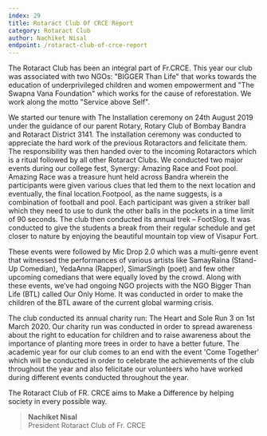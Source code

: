 ```yaml
---
index: 29
title: Rotaract Club Of CRCE Report
category: Rotaract Club
author: Nachiket Nisal
endpoint: /rotaract-club-of-crce-report
---
```


The Rotaract Club has been an integral part of Fr.CRCE. This year our club was associated with two NGOs: "BIGGER Than Life" that works towards the education of underprivileged children and women empowerment and "The Swapna Vana Foundation" which works for the cause of reforestation. We work along the motto "Service above Self".

We started our tenure with The Installation ceremony on 24th August 2019 under the guidance of our parent Rotary, Rotary Club of Bombay Bandra and Rotaract District 3141. The installation ceremony was conducted to appreciate the hard work of the previous Rotaractors and felicitate them. The responsibility was then handed over to the incoming Rotaractors which is a ritual followed by all other Rotaract Clubs. We conducted two major events during our college fest, Synergy: Amazing Race and Foot pool. Amazing Race was a treasure hunt held across Bandra wherein the participants were given various clues that led them to the next location and eventually, the final location.Footpool, as the name suggests, is a combination of football and pool. Each participant was given a striker ball which they need to use to dunk the other balls in the pockets in a time limit of 90 seconds. The club then conducted its annual trek – FootSlog. It was conducted to give the students a break from their regular schedule and get closer to nature by enjoying the beautiful mountain top view of Visapur Fort.

These events were followed by Mic Drop 2.0 which was a multi-genre event that witnessed the performances of various artists like SamayRaina (Stand-Up Comedian), YedaAnna (Rapper), SimarSingh (poet) and few other upcoming comedians that were equally loved by the crowd. Along with these events, we’ve had ongoing NGO projects with the NGO Bigger Than Life (BTL) called Our Only Home. It was conducted in order to make the children of the BTL aware of the current global warming crisis.

The club conducted its annual charity run: The Heart and Sole Run 3 on 1st March 2020. Our charity run was conducted in order to spread awareness about the right to education for children and to raise awareness about the importance of planting more trees in order to have a better future. The academic year for our club comes to an end with the event 'Come Together' which will be conducted in order to celebrate the achievements of the club throughout the year and also felicitate our volunteers who have worked during different events conducted throughout the year.

The Rotaract Club of FR. CRCE aims to Make a Difference by helping society in every possible way.

> **Nachiket Nisal**<br>
> President
> Rotaract Club of Fr. CRCE
